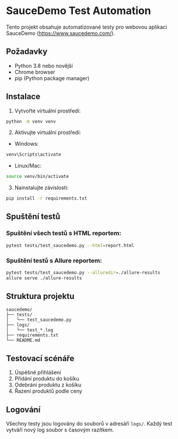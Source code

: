 # SauceDemo Test Automation

Tento projekt obsahuje automatizované testy pro webovou aplikaci SauceDemo (https://www.saucedemo.com/).

## Požadavky

- Python 3.8 nebo novější
- Chrome browser
- pip (Python package manager)

## Instalace

1. Vytvořte virtuální prostředí:
```bash
python -m venv venv
```

2. Aktivujte virtuální prostředí:
- Windows:
```bash
venv\Scripts\activate
```
- Linux/Mac:
```bash
source venv/bin/activate
```

3. Nainstalujte závislosti:
```bash
pip install -r requirements.txt
```

## Spuštění testů

### Spuštění všech testů s HTML reportem:
```bash
pytest tests/test_saucedemo.py --html=report.html
```

### Spuštění testů s Allure reportem:
```bash
pytest tests/test_saucedemo.py --alluredir=./allure-results
allure serve ./allure-results
```

## Struktura projektu

```
saucedemo/
├── tests/
│   └── test_saucedemo.py
├── logs/
│   └── test_*.log
├── requirements.txt
└── README.md
```

## Testovací scénáře

1. Úspěšné přihlášení
2. Přidání produktu do košíku
3. Odebrání produktu z košíku
4. Řazení produktů podle ceny

## Logování

Všechny testy jsou logovány do souborů v adresáři `logs/`. Každý test vytváří nový log soubor s časovým razítkem. 